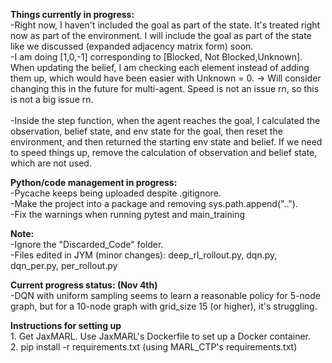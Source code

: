 **Things currently in progress:**
<br>-Right now, I haven't included the goal as part of the state. It's treated right now as part of the environment. I will include the goal as part of the state like we discussed (expanded adjacency matrix form) soon.
<br>-I am doing [1,0,-1] corresponding to [Blocked, Not Blocked,Unknown]. When updating the belief, I am checking each element instead of adding them up, which would have been easier with Unknown = 0. -> Will consider changing this in the future for multi-agent. Speed is not an issue rn, so this is not a big issue rn.  
<br>-Inside the step function, when the agent reaches the goal, I calculated the observation, belief state, and env state for the goal, then reset the environment, and then returned the starting env state and belief. If we need to speed things up, remove the calculation of observation and belief state, which are not used. 

**Python/code management in progress:**
<br>-Pycache keeps being uploaded despite .gitignore. 
<br>-Make the project into a package and removing sys.path.append(".."). 
<br>-Fix the warnings when running pytest and main_training

**Note:**
<br>-Ignore the "Discarded_Code" folder. 
<br>-Files edited in JYM (minor changes): deep_rl_rollout.py, dqn.py, dqn_per.py, per_rollout.py

**Current progress status: (Nov 4th)**
<br>-DQN with uniform sampling seems to learn a reasonable policy for 5-node graph, but for a 10-node graph with grid_size 15 (or higher), it's struggling. 

**Instructions for setting up**
<br>1. Get JaxMARL. Use JaxMARL's Dockerfile to set up a Docker container. 
<br>2. pip install -r requirements.txt (using MARL_CTP's requirements.txt)





